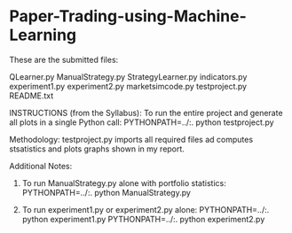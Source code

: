 # Paper-Trading-using-Machine-Learning
These are the submitted files:

QLearner.py
ManualStrategy.py 
StrategyLearner.py 
indicators.py 
experiment1.py 
experiment2.py 
marketsimcode.py
testproject.py 
README.txt



INSTRUCTIONS (from the Syllabus): To run the entire project and generate all plots in a single Python call:
PYTHONPATH=../:. python testproject.py

Methodology: testproject.py imports all required files ad computes stsatistics and plots graphs shown in my report.



Additional Notes:
1. To run ManualStrategy.py alone with portfolio statistics:
PYTHONPATH=../:. python ManualStrategy.py

2. To run experiment1.py or experiment2.py alone:
PYTHONPATH=../:. python experiment1.py
PYTHONPATH=../:. python experiment2.py

